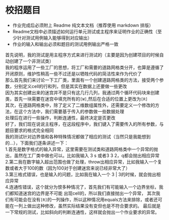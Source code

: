 校招题目
=====================================================================================================
* 作业完成后必须附上 Readme 纯文本文档（推荐使用 markdown 排版）
* Readme文档中必须描述如何运行单元测试或主程序来证明作业的正确性（至少针对测试用例输入能够得到对应输出）
* 作业的输入和输出必须和题目的测试用例输出严格一致

首先说明，我的测试是用主程序方式来进行测试的（主要是因为创建项目的时候自动创建了一个非测试类）  
我的程序运用了一些工厂的思想，将工厂和需要的道路网格类分开，也算是遵循了开闭原则，维护性稍高一些不过还是以牺牲代码的简洁性来作为代价了  
那么首先我们来讨论一下工厂类，里面有一个创建道路网格类的方法，接受两个参数，分别定义cell的行和列，但是其实在数据上还要做一些更改  
因为其实创建出来的迷宫并不是只有这几行几列，我通过两个循环代码块来创建类，首先一块需要在迷宫中填充所有的`[W]`,然后在合适的位置上更改为`[R]`  
其次，在道路网格类中，除了定义了二维数组属性外，还需要定义一个修改的方法，在这个方法中，我们需要基于传入的参数做一些数据处理  
处理后在进行一些操作，判断连通性，最终决定是否更改  
好了，我们现在说说主程序，在这段程序中，我们键入了需要传入的所有参数，与题目要求的格式完全相同  
我的测试针对边界值和各种特殊情况都做了相应的测试（当然只是我能想到的...），下面我们逐条讲述一下：  
1.首先是数字格式的输入异常，这里需要在测试类和道路网格类中一个异常的抛出，虽然在工厂类中做也可以。比如我输入 3 s 或者3 3  2，q都会抛出相应异常
2.第二我在数字输入超出范围也做了处理，throw出相应异常，比如我输入一个复数或者大于100的数（因为100对于创建迷宫来说已经非常大了）  
3.第三格式错误，也是输入的问题，比如我在输入一个 3 | 3的时候，就会抛出相应异常  
4.连通性错误，这个就分为恨多种情况了，首先我们有可能输入一个边界坐标，我们都知道迷宫的边界是不可能 出现cell的，所以我们直接抛出一个异常，
其次我们有可能会在没有`[R]`的一列操作，所以这种情况用equals方法来排除，或者还可能在一列上做出这种修改，虽然实际结果没有变但也是不符合要求的。
最后就是一下常规的测试，比如斜向的判断连通性，这样就会抛出一个作业要求的异常。
